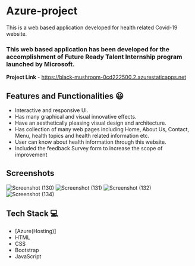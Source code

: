 # Azure-project

This is a web based application developed for health related Covid-19 website.

### This web based application has been developed for the accomplishment of Future Ready Talent Internship program launched by Microsoft.

**Project Link** - https://black-mushroom-0cd222500.2.azurestaticapps.net


## Features and Functionalities 😃

- Interactive and responsive UI.
- Has many graphical and visual innovative effects.
- Have an aesthetically pleasing visual design and architecture.
- Has collection of many web pages including Home, About Us, Contact, Menu, health topics and health related information etc.
- User can know about health information through this website.
- Included the feedback Survey form to increase the scope of improvement 

## Screenshots



![Screenshot (130)](https://user-images.githubusercontent.com/67201962/204159157-80530245-c11b-4599-891e-0dbc5a60ba0b.png)
![Screenshot (131)](https://user-images.githubusercontent.com/67201962/204159213-b67f9544-47d5-43a7-b3c1-716bce256631.png)
![Screenshot (132)](https://user-images.githubusercontent.com/67201962/204159239-a680acfe-b00f-4b13-9fca-8dd041807c61.png)
![Screenshot (134)](https://user-images.githubusercontent.com/67201962/204159339-d4b0018b-a1df-4691-8bac-b5636b8a02d7.png)


## Tech Stack 💻

- [Azure(Hosting)]
- HTML
- CSS
- Bootstrap
- JavaScript
